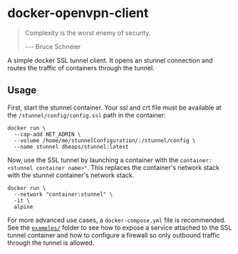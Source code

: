 docker-openvpn-client
=====================

> Complexity is the worst enemy of security.
>
> --- Bruce Schneier

A simple docker SSL tunnel client. It opens an stunnel connection and routes the traffic
of containers through the tunnel.

Usage
-----

First, start the stunnel container. Your ssl and crt file must be available at the
`/stunnel/config/config.ssl` path in the container:

    docker run \
      --cap-add NET_ADMIN \
      --volume /home/me/stunnelConfiguration/:/stunnel/config \
      --name stunnel dheaps/stunnel:latest

Now, use the SSL tunnel by launching a container with the `container:<stunnel
container name>"`. This replaces the container's network stack with the stunnel
container's network stack.

    docker run \
      --network "container:stunnel" \
      -it \
      alpine

For more advanced use cases, a `docker-compose.yml` file is recommended. See the
[`examples/`][examples] folder to see how to expose a service attached to the
SSL tunnel container and how to configure a firewall so only outbound traffic through 
the tunnel is allowed.

[examples]: ./examples
[docker-hub]: https://cloud.docker.com/repository/docker/dheaps/stunnel/

